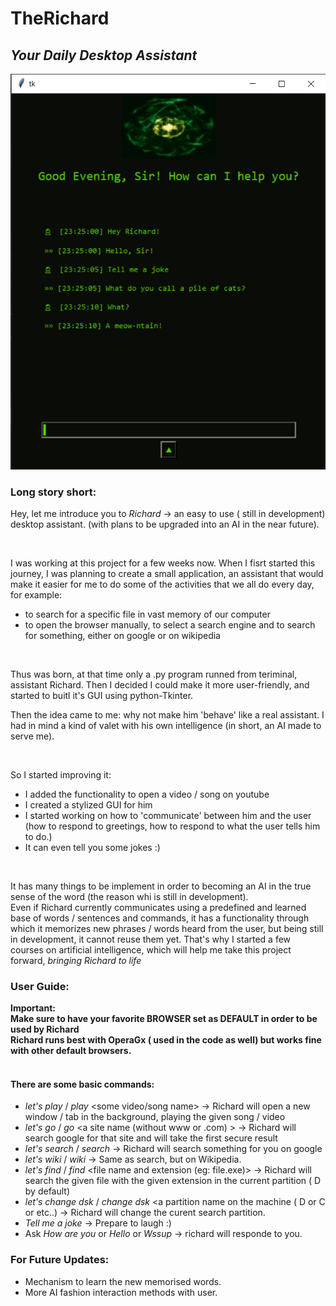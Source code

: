 # TheRichard
## _Your Daily Desktop Assistant_
![](https://github.com/ClaudiuZabava/theRichard/blob/main/richardDemo.PNG)

### Long story short:

Hey, let me introduce you to _Richard_ -> an easy to use ( still in development) desktop assistant. (with plans to be upgraded into an AI in the near future).

<br/>

I was working at this project for a few weeks now. When I fisrt started this journey, I was planning to create a small application, an assistant that would make it easier for me to do some of the activities that we all do every day, for example:
- to search for a specific file in vast memory of our computer
- to open the browser manually, to select a search engine and to search for something, either on google or on wikipedia

<br/>

Thus was born, at that time only a .py program runned from teriminal, assistant Richard.
Then I decided I could make it more user-friendly, and started to buitl it's GUI using python-Tkinter.

Then the idea came to me: why not make him 'behave' like a real assistant. 
I had in mind a kind of valet with his own intelligence (in short, an AI made to serve me).

<br/>

So I started improving it:
- I added the functionality to open a video / song on youtube
- I created a stylized GUI for him
- I started working on how to 'communicate' between him and the user (how to respond to greetings, how to respond to what the user tells him to do.)
- It can even tell you some jokes :)

<br/>

It has many things to be implement in order to becoming an AI in the true sense of the word (the reason whi is still in development).
<br/>
Even if Richard currently communicates using a predefined and learned base of words / sentences and commands, it has a functionality through which it memorizes new phrases / words heard from the user, but being still in development, it cannot reuse them yet.
That's why I started a few courses on artificial intelligence, which will help me take this project forward, _bringing Richard to life_


### User Guide:

**Important:**<br/>
**Make sure to have your favorite BROWSER set as DEFAULT in order to be used by Richard**<br/>
**Richard runs best with OperaGx ( used in the code as well) but works fine with other default browsers.**<br/>
<br/>
#### There are some basic commands:
- _let's play_ / _play_ <some video/song name>  -> Richard will open a new window / tab in the background, playing the given song / video
-  _let's go_ / _go_ <a site name (without www or .com) > -> Richard will search google for that site and will take the first secure result
-  _let's search_ / _search_ <anything to search on google > -> Richard will search something for you on google
- _let's wiki_ / _wiki_ <anything to search on Wiki > -> Same as search, but on Wikipedia.
-  _let's find_ / _find_  <file name and extension (eg: file.exe)> -> Richard will search the given file with the given extension in the current partition ( D by default)
- _let's change dsk_ / _change dsk_ <a partition name on the machine ( D or C or etc..) -> Richard will change the curent search partition.
- _Tell me a joke_  -> Prepare to laugh :)
- Ask _How are you_ or _Hello_ or _Wssup_  -> richard will responde to you.
  
### For Future Updates:
  - Mechanism to learn the new memorised words.
  - More AI fashion interaction methods with user.
